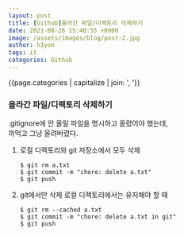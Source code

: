 ```yaml
---
layout: post
title: [Github]올라간 파일/디렉토리 삭제하기
date: 2021-08-26 15:40:55 +0900
image: /assets/images/blog/post-2.jpg
author: h3yon
tags: it
categories: Github
---
```


{{page.categories | capitalize | join: ', '}}

<h3> 올라간 파일/디렉토리 삭제하기  </h3>

.gitignore에 안 올릴 파일을 명시하고 올렸어야 했는데,<br>
까먹고 그냥 올려버렸다.

1. 로컬 디렉토리와 git 저장소에서 모두 삭제

   ```
   $ git rm a.txt
   $ git commit -m "chore: delete a.txt"
   $ git push
   ```

2. git에서만 삭제
   로컬 디렉토리에서는 유지해야 할 때

   ```
   $ git rm --cached a.txt
   $ git commit -m "chore: delete a.txt in git"
   $ git push
   ```
